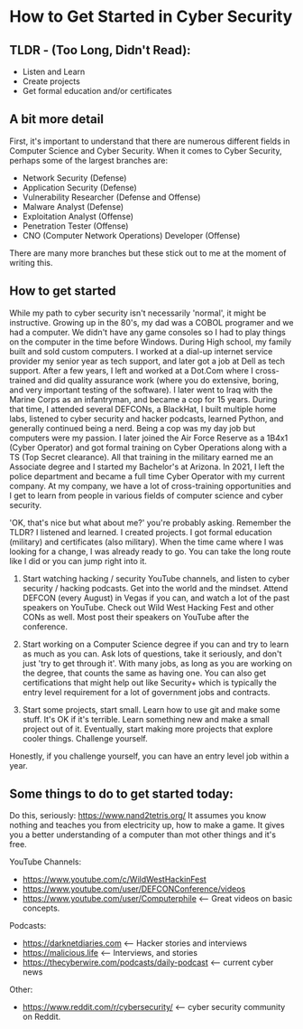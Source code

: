 # How to Get Started in Cyber Security

## TLDR - (Too Long, Didn't Read):
* Listen and Learn
* Create projects
* Get formal education and/or certificates

## A bit more detail
First, it's important to understand that there are numerous different fields in Computer Science and Cyber Security. When it comes to Cyber Security, perhaps some of the largest branches are:
* Network Security (Defense)
* Application Security (Defense)
* Vulnerability Researcher (Defense and Offense)
* Malware Analyst (Defense)
* Exploitation Analyst (Offense)
* Penetration Tester (Offense)
* CNO (Computer Network Operations) Developer (Offense)

There are many more branches but these stick out to me at the moment of writing this.

## How to get started 
While my path to cyber security isn't necessarily 'normal', it might be instructive.
Growing up in the 80's, my dad was a COBOL programer and we had a computer. We didn't have any game consoles so I had to play things on the computer in the time before Windows. During High school, my family built and sold custom computers. I worked at a dial-up internet service provider my senior year as tech support, and later got a job at Dell as tech support. After a few years, I left and worked at a Dot.Com where I cross-trained and did quality assurance work (where you do extensive, boring, and very important testing of the software). I later went to Iraq with the Marine Corps as an infantryman, and became a cop for 15 years. During that time, I attended several DEFCONs, a BlackHat, I built multiple home labs, listened to cyber security and hacker podcasts, learned Python, and generally continued being a nerd. Being a cop was my day job but computers were my passion. I later joined the Air Force Reserve as a 1B4x1 (Cyber Operator) and got formal training on Cyber Operations along with a TS (Top Secret clearance). All that training in the military earned me an Associate degree and I started my Bachelor's at Arizona. In 2021, I left the police department and became a full time Cyber Operator with my current company. At my company, we have a lot of cross-training opportunities and I get to learn from people in various fields of computer science and cyber security.

'OK, that's nice but what about me?' you're probably asking.
Remember the TLDR? I listened and learned. I created projects. I got formal education (military) and certificates (also military). When the time came where I was looking for a change, I was already ready to go. You can take the long route like I did or you can jump right into it. 

1) Start watching hacking / security YouTube channels, and listen to cyber security / hacking podcasts. Get into the world and the mindset. Attend DEFCON (every August) in Vegas if you can, and watch a lot of the past speakers on YouTube. Check out Wild West Hacking Fest and other CONs as well. Most post their speakers on YouTube after the conference.
 
2) Start working on a Computer Science degree if you can and try to learn as much as you can. Ask lots of questions, take it seriously, and don't just 'try to get through it'. With many jobs, as long as you are working on the degree, that counts the same as having one. You can also get certifications that might help out like Security+ which is typically the entry level requirement for a lot of government jobs and contracts.

3) Start some projects, start small. Learn how to use git and make some stuff. It's OK if it's terrible. Learn something new and make a small project out of it. Eventually, start making more projects that explore cooler things. Challenge yourself.

Honestly, if you challenge yourself, you can have an entry level job within a year.

## Some things to do to get started today:
Do this, seriously: https://www.nand2tetris.org/
It assumes you know nothing and teaches you from electricity up, how to make a game. It gives you a better understanding of a computer than mot other things and it's free.


YouTube Channels:
* https://www.youtube.com/c/WildWestHackinFest
* https://www.youtube.com/user/DEFCONConference/videos
* https://www.youtube.com/user/Computerphile  <— Great videos on basic concepts.

Podcasts:
* https://darknetdiaries.com <— Hacker stories and interviews
* https://malicious.life  <— Interviews, and stories
* https://thecyberwire.com/podcasts/daily-podcast  <— current cyber news

Other:
* https://www.reddit.com/r/cybersecurity/ <-- cyber security community on Reddit.
